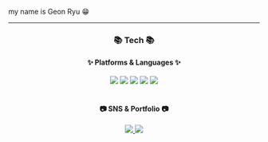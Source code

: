 my name is Geon Ryu 😁

---
<div align="center">
  <h3><b>📚 Tech 📚</b></h3>
    <h4>✨ Platforms & Languages ✨</h4>
      <img src="https://img.shields.io/badge/Java-007396?style=flat-square&logo=Conda-Forge&logoColor=white"/>
      <img src="https://img.shields.io/badge/JavaScript-F7DF1E?style=flat-square&logo=JavaScript&logoColor=white"/>
      <img src="https://img.shields.io/badge/Node.js-339933?style=flat-square&logo=Node.js&logoColor=white"/>
      <img src="https://img.shields.io/badge/Python-3776AB?style=flat-square&logo=Python&logoColor=white"/>
      <img src="https://img.shields.io/badge/-HTML-red">
</div>

<br>
<div align="center">
    <h4>📷 SNS & Portfolio 📷</h4>
      <a href="https://www.instagram.com/ryu_gxxn/">
        <img src="https://img.shields.io/badge/Instagram-E4405F?style=flat-square&logo=Instagram&logoColor=white"/>
      </a>
      <a href="https://github.com/Pr0d0">
        <img src="https://img.shields.io/badge/GitHub-181717?style=flat-square&logo=GitHub&logoColor=white"/>
      </a>
</div>
